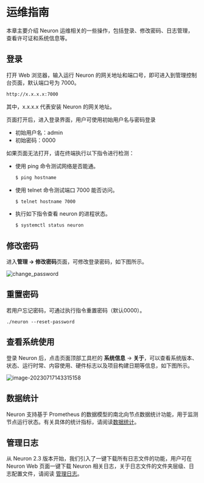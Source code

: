 # 运维指南

本章主要介绍 Neuron 运维相关的一些操作，包括登录、修改密码、日志管理，查看许可证和系统信息等。

## 登录

打开 Web 浏览器，输入运行 Neuron 的网关地址和端口号，即可进入到管理控制台页面，默认端口号为 7000。

```bash
http://x.x.x.x:7000 
```

其中，x.x.x.x 代表安装 Neuron 的网关地址。

页面打开后，进入登录界面，用户可使用初始用户名与密码登录

- 初始用户名：admin
- 初始密码：0000

如果页面无法打开，请在终端执行以下指令进行检测：

* 使用 ping 命令测试网络是否能通。

   ```bash
   $ ping hostname
   ```

* 使用 telnet 命令测试端口 7000 能否访问。

   ```bash
   $ telnet hostname 7000
   ```

* 执行如下指令查看 neuron 的进程状态。
   ```bash
   $ systemctl status neuron
   ```

## 修改密码

进入**管理 -> 修改密码**页面，可修改登录密码，如下图所示。

![change_password](/Users/lena/Documents/GitHub/neuron-docs/zh_CN/admin/assets/change_password.png)

## 重置密码

若用户忘记密码，可通过执行指令重置密码（默认0000）。

```shell
./neuron --reset-password
```

## 查看系统使用

登录 Neuron 后，点击页面顶部工具栏的 **系统信息** -> **关于**，可以查看系统版本、状态、运行时常、内容使用、硬件标志以及项目构建日期等信息，如下图所示。

![image-20230717143315158](/Users/lena/Documents/GitHub/neuron-docs/zh_CN/admin/assets/about.png)

## 数据统计

Neuron 支持基于 Prometheus 的数据模型的南北向节点数据统计功能，用于监测节点运行状态。有关具体的统计指标，请阅读[数据统计](./data-statistics.md)。

## 管理日志

从 Neuron 2.3 版本开始，我们引入了一键下载所有日志文件的功能，用户可在 Neuron Web 页面一键下载 Neuron 相关日志，关于日志文件的文件夹层级、日志配置文件，请阅读 [管理日志](./log-management.md)。